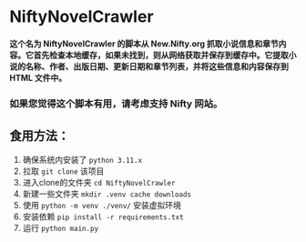 # NiftyNovelCrawler

#### 这个名为 NiftyNovelCrawler 的脚本从 New.Nifty.org 抓取小说信息和章节内容。它首先检查本地缓存，如果未找到，则从网络获取并保存到缓存中。它提取小说的名称、作者、出版日期、更新日期和章节列表，并将这些信息和内容保存到 HTML 文件中。

### 如果您觉得这个脚本有用，请考虑支持 Nifty 网站。

## 食用方法：

1. 确保系统内安装了 `python 3.11.x`
2. 拉取 `git clone` 该项目
3. 进入clone的文件夹 `cd NiftyNovelCrawler`
4. 新建一些文件夹 `mkdir .venv cache downloads`
3. 使用 `python -m venv ./venv/` 安装虚拟环境
4. 安装依赖 `pip install -r requirements.txt`
5. 运行 `python main.py`
